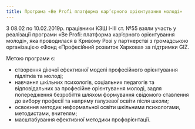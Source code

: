 ```yaml
---
title: Програма «Be Profi платформа кар’єрного орієнтування молоді»
---
```


З 08.02 по 10.02.2019р. працівники КЗШ І-ІІІ ст. №55 взяли участь у реалізації програми «Be Profi: платформа кар’єрного орієнтування молоді», яка проводилася в Кривому Розі у партнерстві з громадською організацією «Фонд «Професійний розвиток Харкова» за підтримки GIZ.

Метою програми є:

- створення діючої ефективної моделі професійного орієнтування підлітків та молоді;
- навчання шкільних психологів, соціальних педагогів та відповідальних за професійне орієнтування молоді, задля попередження безробіття шляхом формування свідомого ставлення до вибору професії та напряму галузевої освіти після школи;
- освоєння методик неформальної освіти шкільними психологами, методистами, вчителям;
- масштабування ефективної методики профорієнтації.

<slideshow />
